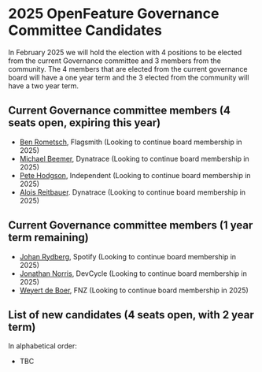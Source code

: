 # 2025 OpenFeature Governance Committee Candidates

In February 2025 we will hold the election with 4 positions to be elected from the current Governance committee and 3 members from the community.
The 4 members that are elected from the current governance board will have a one year term and the 3 elected from the community will have a two year term.

## Current Governance committee members (4 seats open, expiring this year)

- [Ben Rometsch](https://github.com/dabeeeenster), Flagsmith (Looking to continue board membership in 2025)
- [Michael Beemer](https://github.com/beeme1mr), Dynatrace (Looking to continue board membership in 2025)
- [Pete Hodgson](https://github.com/moredip), Independent (Looking to continue board membership in 2025)
- [Alois Reitbauer](https://github.com/AloisReitbauer). Dynatrace (Looking to continue board membership in 2025)

## Current Governance committee members (1 year term remaining)

- [Johan Rydberg](https://github.com/jrydberg), Spotify (Looking to continue board membership in 2025)
- [Jonathan Norris](https://github.com/jonathannorris), DevCycle (Looking to continue board membership in 2025)
- [Weyert de Boer](https://github.com/weyert), FNZ (Looking to continue board membership in 2025)

## List of new candidates (4 seats open, with 2 year term)

In alphabetical order:

- TBC

<!--
### Candidate Name
- Company: Company Name
- GitHub: [username](https://github.com/username)
- Description: Description of candidate
-->
